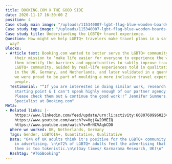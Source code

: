 ```yaml
---
title: BOOKING.COM X THE GOOD SIDE
date: 2020-11-17 16:30:00 Z
position: 4
Case study main image: "/uploads/115340007-lgbt-flag-blue-wooden-boards-c.jpeg"
Case study top image: "/uploads/115340007-lgbt-flag-blue-wooden-boards-c.jpeg"
Case study title: Understanding the LGBTQ+ travel experience.
Question: How might we help LGBTQ+ travelers make travel plans in a safe and welcoming
  way?
Blocks:
- Article text: Booking.com wanted to better serve the LGBTQ+ community as part of
    their mission to ‘make life easier for everyone to experience the world’. We helped
    them identify the barriers and opportunities to subtly improve travel for the
    LGBTQ+ community. Guided by real-life experiences told in qualitative focus groups
    in the UK, Germany, and Netherlands, and later validated in a quantitative study,
    we were proud to be part of moulding a more inclusive travel experience for LGBTQ+
    people.
  Testimonial: "“If you are interested in doing similar work, research is your best
    starting point & I can't speak highly enough of our partner agency The Good Side.
    Please check them out & continue the good work!!” Jennifer Summers, Senior Insights
    Specialist at Booking.com"
Meta:
- Related links: |-
    https://www.linkedin.com/feed/update/urn:li:activity:6680760996023402496/
    https://www.youtube.com/watch?v=HgjXw2OMEIQ
    https://www.youtube.com/watch?v=MrNCVAqbCD0
  Where we worked: UK, Netherlands, Germany
  Tags: Gender, LGBTQIA+, Quantitative, Qualitative
  Data: "64% of UK adults think it's positive for the LGBTQ+ community to be visible
    in advertising. \n\n72% of LGBTQ+ adults feel the advertising that represents
    them is too tokenistic.\n\n(Gay times/ Karmarama Research, UK)\n"
  Hashtag: "#TGSBooking"
---
```


